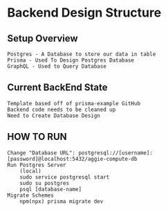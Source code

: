 # Backend Design Structure

## Setup Overview

    Postgres - A Database to store our data in table
    Prisma - Used To Design Postgres Database
    GraphQL - Used to Query Database

## Current BackEnd State

    Template based off of prisma-example GitHub
    Backend code needs to be cleaned up
    Need to Create Database Design

## HOW TO RUN
    Change "Database URL": postgresql://[username]:[password]@localhost:5432/aggie-compute-db
    Run Postgres Server
        (local)
        sudo service postgresql start
        sudo su postgres
        psql [database-name]
    Migrate Schemes
        npm(npx) prisma migrate dev
